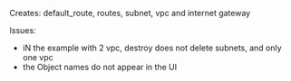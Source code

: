 

Creates: default_route, routes, subnet, vpc and internet gateway

Issues:
- iN the example with 2 vpc, destroy does not delete subnets, and only one vpc
- the Object names do not appear in the UI

